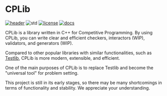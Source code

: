 # CPLib

[![header][badge.header]][header] ![std][badge.std] [![license][badge.license]][license] [![docs][badge.docs]][docs]

[badge.header]: https://img.shields.io/badge/single%20header-main-blue.svg
[badge.std]: https://img.shields.io/badge/min%20std-C%2B%2B%2017-blue.svg
[badge.license]: https://img.shields.io/github/license/rindag-devs/cplib
[badge.docs]: https://img.shields.io/github/deployments/rindag-devs/cplib/Production?label=docs
[header]: https://github.com/rindag-devs/cplib/blob/main/cplib.hpp
[license]: https://github.com/rindag-devs/cplib/blob/main/LICENSE
[docs]: https://cplib.vercel.app/

CPLib is a library written in C++ for Competitive Programming. By using CPLib, you can write clear and efficient checkers, interactors (WIP), validators, and generators (WIP).

Compared to other popular libraries with similar functionalities, such as [Testlib](https://github.com/MikeMirzayanov/testlib), CPLib is more modern, extensible, and efficient.

One of the main purposes of CPLib is to replace Testlib and become the "universal tool" for problem setting.

This project is still in its early stages, so there may be many shortcomings in terms of functionality and stability. We appreciate your understanding.
